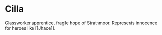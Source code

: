 # Cilla
Glassworker apprentice, fragile hope of Strathmoor.
Represents innocence for heroes like [[Jhace]].
